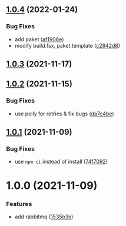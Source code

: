 ## [1.0.4](https://github.com/informatievlaanderen/message-handling/compare/v1.0.3...v1.0.4) (2022-01-24)


### Bug Fixes

* add paket ([af1906e](https://github.com/informatievlaanderen/message-handling/commit/af1906ea2435eb3abd147f3260c5b305382c3637))
* modify build.fsx, paket.template ([c2842d8](https://github.com/informatievlaanderen/message-handling/commit/c2842d8f366a4d5f0ee429995a04eb852a12bd4a))

## [1.0.3](https://github.com/informatievlaanderen/message-handling/compare/v1.0.2...v1.0.3) (2021-11-17)

## [1.0.2](https://github.com/informatievlaanderen/message-handling/compare/v1.0.1...v1.0.2) (2021-11-15)


### Bug Fixes

* use polly for retries & fix bugs ([da7c4be](https://github.com/informatievlaanderen/message-handling/commit/da7c4beb6a4fba83ac9f2bbbdea7b89367c15d04))

## [1.0.1](https://github.com/informatievlaanderen/message-handling/compare/v1.0.0...v1.0.1) (2021-11-09)


### Bug Fixes

* use `npm ci` instead of install ([74f7092](https://github.com/informatievlaanderen/message-handling/commit/74f709240079b323d7f7af996c7e7b945a54b216))

# 1.0.0 (2021-11-09)


### Features

* add rabbitmq ([1535b3e](https://github.com/informatievlaanderen/message-handling/commit/1535b3eb113648d80e85dba6cc355d9b5343afee))
